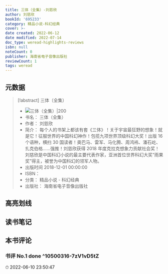 ```yaml
---
title: 三体（全集）-刘慈欣
author: 刘慈欣
bookId: '695233'
category: 精品小说-科幻经典
cover: >-
date created: 2022-06-12
date modified: 2022-07-14
doc_type: weread-highlights-reviews
isbn: null
noteCount: 0
publisher: 海南省电子音像出版社
reviewCount: 1
tags: weread
---
```


## 元数据

> [!abstract] 三体（全集）
> - ![ 三体（全集）|200](https://wfqqreader-1252317822.image.myqcloud.com/cover/233/695233/t7_695233.jpg)
> - 书名： 三体（全集）
> - 作者： 刘慈欣
> - 简介： 每个人的书架上都该有套《三体》！关于宇宙最狂野的想象！就是它！征服世界的中国科幻神作！包揽九项世界顶级科幻大奖！出版 16 个语种，横扫 30 国读者！奥巴马、雷军、马化腾、周鸿袆、潘石屹、扎克伯格……强推！刘慈欣获得 2018 年度克拉克想象力贡献社会奖！刘慈欣是中国科幻小说的最主要代表作家，亚洲首位世界科幻大奖“雨果奖”得主，被誉为中国科幻的领军人物。
> - 出版时间 2018-12-01 00:00:00
> - ISBN：
> - 分类： 精品小说 - 科幻经典
> - 出版社： 海南省电子音像出版社

## 高亮划线

## 读书笔记

## 本书评论

### 书评 No.1 done ^10500316-7zV1vD5tZ

⏱ 2022-06-10 23:50:47
